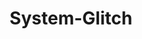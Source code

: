 ---
title: System-Glitch
github: https://github.com/System-Glitch
mode: dark
transition: 1s
score: 72.6
archetype:
- Minimalistic
- Editor’s Choice
---